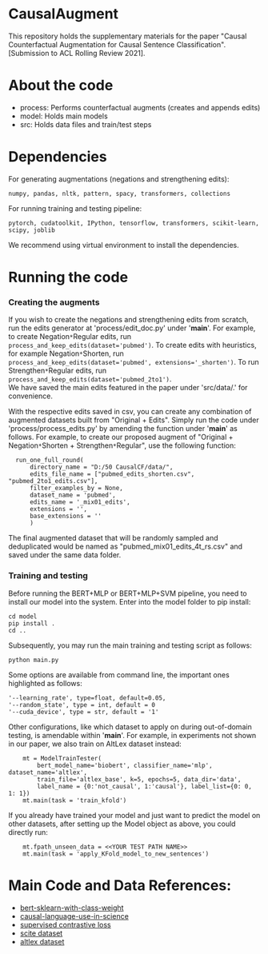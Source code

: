 # CausalAugment
This repository holds the supplementary materials for the paper "Causal Counterfactual Augmentation for Causal Sentence Classification". [Submission to ACL Rolling Review 2021].

# About the code
* process: Performs counterfactual augments (creates and appends edits)
* model: Holds main models
* src: Holds data files and train/test steps

# Dependencies
For generating augmentations (negations and strengthening edits):
```
numpy, pandas, nltk, pattern, spacy, transformers, collections
```

For running training and testing pipeline:
```
pytorch, cudatoolkit, IPython, tensorflow, transformers, scikit-learn, scipy, joblib
```
We recommend using virtual environment to install the dependencies.

# Running the code
### Creating the augments
If you wish to create the negations and strengthening edits from scratch, run the edits generator at 'process/edit_doc.py' under '__main__'. For example, to create Negation`*`Regular edits, run ```process_and_keep_edits(dataset='pubmed')```. To create edits with heuristics, for example Negation`*`Shorten, run ```process_and_keep_edits(dataset='pubmed', extensions='_shorten')```. To run Strengthen`*`Regular edits, run ```process_and_keep_edits(dataset='pubmed_2to1')```.<br>
We have saved the main edits featured in the paper under 'src/data/.' for convenience.<br>

With the respective edits saved in csv, you can create any combination of augmented datasets built from "Original + Edits". Simply run the code under 'process/process_edits.py' by amending the function under '__main__' as follows. For example, to create our proposed augment of "Original + Negation`*`Shorten + Strengthen`*`Regular", use the following function: <br>
```
  run_one_full_round(
      directory_name = "D:/50 CausalCF/data/",
      edits_file_name = ["pubmed_edits_shorten.csv", "pubmed_2to1_edits.csv"],
      filter_examples_by = None,
      dataset_name = 'pubmed',
      edits_name = '_mix01_edits',
      extensions = '',
      base_extensions = ''
      )
```
The final augmented dataset that will be randomly sampled and deduplicated would be named as "pubmed_mix01_edits_4t_rs.csv" and saved under the same data folder.

### Training and testing
Before running the BERT+MLP or BERT+MLP+SVM pipeline, you need to install our model into the system. Enter into the model folder to pip install:
```
cd model
pip install .
cd ..
```

Subsequently, you may run the main training and testing script as follows:
```
python main.py
```
Some options are available from command line, the important ones highlighted as follows:
```
'--learning_rate', type=float, default=0.05,
'--random_state', type = int, default = 0
'--cuda_device', type = str, default = '1'
```
Other configurations, like which dataset to apply on during out-of-domain testing, is amendable within '__main__'. For example, in experiments not shown in our paper, we also train on AltLex dataset instead:
```
    mt = ModelTrainTester(
        bert_model_name='biobert', classifier_name='mlp', dataset_name='altlex', 
        train_file='altlex_base', k=5, epochs=5, data_dir='data',
        label_name = {0:'not_causal', 1:'causal'}, label_list={0: 0, 1: 1})
    mt.main(task = 'train_kfold')
```
If you already have trained your model and just want to predict the model on other datasets, after setting up the Model object as above, you could directly run:
```
    mt.fpath_unseen_data = <<YOUR TEST PATH NAME>>
    mt.main(task = 'apply_KFold_model_to_new_sentences')
```

# Main Code and Data References:
* [bert-sklearn-with-class-weight](https://github.com/junwang4/bert-sklearn-with-class-weight)
* [causal-language-use-in-science](https://github.com/junwang4/causal-language-use-in-science)
* [supervised contrastive loss](https://github.com/HobbitLong/SupContrast)
* [scite dataset](https://github.com/Das-Boot/scite/tree/master/corpus)
* [altlex dataset](https://github.com/chridey/altlex/tree/master/data)
